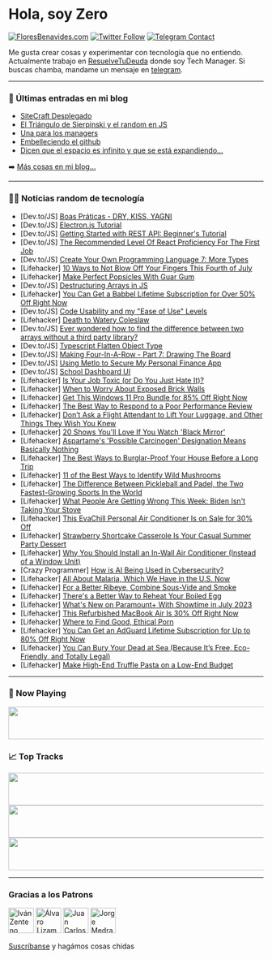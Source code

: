 # Hola, soy Zero

[![FloresBenavides.com](https://img.shields.io/website?down_message=oops&label=MiBlog&style=for-the-badge&up_message=online&url=https%3A%2F%2Ffloresbenavides.com)](https://floresbenavides.com) [![Twitter Follow](https://img.shields.io/twitter/follow/ZeroDragon?color=%231DA1F2&label=Follow&logo=twitter&logoColor=ffffff&style=for-the-badge)](https://twitter.com/zerodragon) [![Telegram Contact](https://img.shields.io/badge/escr%C3%ADbeme-ZeroDragon-%2326A5E4?style=for-the-badge&logo=telegram)](https://t.me/zerodragon)

Me gusta crear cosas y experimentar con tecnología que no entiendo.
Actualmente trabajo en [ResuelveTuDeuda](http://github.com/resuelve) donde soy Tech Manager.
Si buscas chamba, mandame un mensaje en [telegram](https://t.me/zerodragon).

---

### 📕 Últimas entradas en mi blog
<!-- BLOG-POST-LIST:START -->
- [SiteCraft Desplegado](https://floresbenavides.com/sitecraft-desplegado/)
- [El Triángulo de Sierpinski y el random en JS](https://floresbenavides.com/el-triangulo-de-sierpinski-y-el-random-en-js/)
- [Una para los managers](https://floresbenavides.com/una-para-los-managers/)
- [Embelleciendo el github](https://floresbenavides.com/embelleciendo-el-github/)
- [Dicen que el espacio es infinito y que se está expandiendo…](https://floresbenavides.com/dicen-que-el-espacio-es-infinito-y-que-se-esta-expandiendo/)
<!-- BLOG-POST-LIST:END -->

➡️ [Más cosas en mi blog...](https://floresbenavides.com)

---

### 👨‍💻 Noticias random de tecnología
<!-- TECH-POSTS:START -->
- [Dev.to/JS] [Boas Práticas - DRY, KISS, YAGNI](https://dev.to/wilsonlucena/boas-praticas-dry-kiss-yagni-44fk)
- [Dev.to/JS] [Electron.js Tutorial](https://dev.to/kiraaziz/electronjs-tutorial-1cb3)
- [Dev.to/JS] [Getting Started with REST API: Beginner&#39;s Tutorial](https://dev.to/devlawrence/getting-started-with-rest-api-beginners-tutorial-4nki)
- [Dev.to/JS] [The Recommended Level Of React Proficiency For The First Job](https://dev.to/alisamirali/the-recommended-level-of-react-proficiency-for-the-first-job-2on3)
- [Dev.to/JS] [Create Your Own Programming Language 7: More Types](https://dev.to/jasonsbarr/create-your-own-programming-language-7-more-types-5hl1)
- [Lifehacker] [10 Ways to Not Blow Off Your Fingers This Fourth of July](https://lifehacker.com/10-ways-to-not-blow-off-your-fingers-this-fourth-of-jul-1850592369)
- [Lifehacker] [Make Perfect Popsicles With Guar Gum](https://lifehacker.com/make-perfect-popsicles-with-guar-gum-1850591737)
- [Dev.to/JS] [Destructuring Arrays in JS](https://dev.to/vincod/destructuring-arrays-in-js-3fdn)
- [Lifehacker] [You Can Get a Babbel Lifetime Subscription for Over 50% Off Right Now](https://lifehacker.com/you-can-get-a-babbel-lifetime-subscription-for-over-50-1850589333)
- [Dev.to/JS] [Code Usability and my &quot;Ease of Use&quot; Levels](https://dev.to/jdboris/code-usability-and-my-ease-of-use-levels-510a)
- [Lifehacker] [Death to Watery Coleslaw](https://lifehacker.com/death-to-watery-coleslaw-1850592131)
- [Dev.to/JS] [Ever wondered how to find the difference between two arrays without a third party library?](https://dev.to/melvinvmegen/ever-wondered-how-to-find-the-difference-between-two-arrays-without-a-third-party-library-31kb)
- [Dev.to/JS] [Typescript Flatten Object Type](https://dev.to/tylim88/typescript-type-level-object-flattening-9fn)
- [Dev.to/JS] [Making Four-In-A-Row - Part 7: Drawing The Board](https://dev.to/colinkiama/making-four-in-a-row-part-7-drawing-the-board-1l75)
- [Dev.to/JS] [Using Metlo to Secure My Personal Finance App](https://dev.to/sushilkattel/using-metlo-to-secure-my-personal-finance-app-5d2g)
- [Dev.to/JS] [School Dashboard UI](https://dev.to/sanketbodake/school-dashboard-ui-2891)
- [Lifehacker] [Is Your Job Toxic &lpar;or Do You Just Hate It&rpar;?](https://lifehacker.com/is-your-job-toxic-or-do-you-just-hate-it-1850591531)
- [Lifehacker] [When to Worry About Exposed Brick Walls](https://lifehacker.com/when-to-worry-about-exposed-brick-walls-1850591401)
- [Lifehacker] [Get This Windows 11 Pro Bundle for 85% Off Right Now](https://lifehacker.com/get-this-windows-11-pro-bundle-for-85-off-right-now-1850584532)
- [Lifehacker] [The Best Way to Respond to a Poor Performance Review](https://lifehacker.com/the-best-way-to-respond-to-a-poor-performance-review-1850591233)
- [Lifehacker] [Don’t Ask a Flight Attendant to Lift Your Luggage, and Other Things They Wish You Knew](https://lifehacker.com/don-t-ask-a-flight-attendant-to-lift-your-luggage-and-1850586514)
- [Lifehacker] [20 Shows You&#39;ll Love If You Watch &#39;Black Mirror&#39;](https://lifehacker.com/20-shows-youll-love-if-you-watch-black-mirror-1850575004)
- [Lifehacker] [Aspartame&#39;s &#39;Possible Carcinogen&#39; Designation Means Basically Nothing](https://lifehacker.com/aspartames-possible-carcinogen-designation-means-basica-1850590970)
- [Lifehacker] [The Best Ways to Burglar-Proof Your House Before a Long Trip](https://lifehacker.com/the-best-ways-to-burglar-proof-your-house-before-a-long-1850579009)
- [Lifehacker] [11 of the Best Ways to Identify Wild Mushrooms](https://lifehacker.com/11-of-the-best-ways-to-identify-wild-mushrooms-1850589488)
- [Lifehacker] [The Difference Between Pickleball and Padel, the Two Fastest-Growing Sports In the World](https://lifehacker.com/the-difference-between-pickleball-and-padel-the-two-fa-1850589164)
- [Lifehacker] [What People Are Getting Wrong This Week: Biden Isn&#39;t Taking Your Stove](https://lifehacker.com/biden-isnt-taking-your-stove-1850588538)
- [Lifehacker] [This EvaChill Personal Air Conditioner Is on Sale for 30% Off](https://lifehacker.com/this-evachill-personal-air-conditioner-is-on-sale-for-3-1850584517)
- [Lifehacker] [Strawberry Shortcake Casserole Is Your Casual Summer Party Dessert](https://lifehacker.com/strawberry-shortcake-casserole-is-your-casual-summer-pa-1850587938)
- [Lifehacker] [Why You Should Install an In-Wall Air Conditioner &lpar;Instead of a Window Unit&rpar;](https://lifehacker.com/why-you-should-install-an-in-wall-air-conditioner-inst-1850586290)
- [Crazy Programmer] [How is AI Being Used in Cybersecurity?](https://www.thecrazyprogrammer.com/2023/06/how-is-ai-being-used-in-cybersecurity.html)
- [Lifehacker] [All About Malaria, Which We Have in the U.S. Now](https://lifehacker.com/all-about-malaria-which-we-have-in-the-u-s-now-1850588268)
- [Lifehacker] [For a Better Ribeye, Combine Sous-Vide and Smoke](https://lifehacker.com/for-a-better-ribeye-combine-sous-vide-and-smoke-1850586654)
- [Lifehacker] [There&#39;s a Better Way to Reheat Your Boiled Egg](https://lifehacker.com/theres-a-better-way-to-reheat-your-boiled-egg-1850586297)
- [Lifehacker] [What&#39;s New on Paramount+ With Showtime in July 2023](https://lifehacker.com/whats-new-on-paramount-with-showtime-in-july-2023-1850587543)
- [Lifehacker] [This Refurbished MacBook Air Is 30% Off Right Now](https://lifehacker.com/this-refurbished-macbook-air-is-30-off-right-now-1850579601)
- [Lifehacker] [Where to Find Good, Ethical Porn](https://lifehacker.com/where-to-find-good-ethical-porn-1850584141)
- [Lifehacker] [You Can Get an AdGuard Lifetime Subscription for Up to 80% Off Right Now](https://lifehacker.com/you-can-get-an-adguard-lifetime-subscription-for-up-to-1850579586)
- [Lifehacker] [You Can Bury Your Dead at Sea &lpar;Because It’s Free, Eco-Friendly, and Totally Legal&rpar;](https://lifehacker.com/you-can-bury-your-dead-at-sea-because-it-s-free-eco-f-1850584474)
- [Lifehacker] [Make High-End Truffle Pasta on a Low-End Budget](https://lifehacker.com/make-high-end-truffle-pasta-on-a-low-end-budget-1850583142)<!-- TECH-POSTS:END -->

---

### 🎵 Now Playing
<a href="https://spotify-now-playing-dun.vercel.app/now-playing?open"><img src="https://spotify-now-playing-dun.vercel.app/now-playing" width="540" height="64"></a>

### 📈 Top Tracks
<a href="https://spotify-now-playing-dun.vercel.app/top-tracks?i=1&open"><img src="https://spotify-now-playing-dun.vercel.app/top-tracks?i=1" width="540" height="64"></a>
<a href="https://spotify-now-playing-dun.vercel.app/top-tracks?i=2&open"><img src="https://spotify-now-playing-dun.vercel.app/top-tracks?i=2" width="540" height="64"></a>
<a href="https://spotify-now-playing-dun.vercel.app/top-tracks?i=3&open"><img src="https://spotify-now-playing-dun.vercel.app/top-tracks?i=3" width="540" height="64"></a>

---

### Gracias a los Patrons
[<img src="https://avatars.githubusercontent.com/u/243380?v=4" alt="Iván Zenteno" width="50px">](https://github.com/k001) [<img src="https://avatars.githubusercontent.com/u/19955639?v=4" alt="Álvaro Lizama" width="50px">](https://github.com/alvarolizama) [<img src="https://avatars.githubusercontent.com/u/2718753?v=4" alt="Juan Carlos Ruiz" width="50px">](https://github.com/JuanCrg90) [<img src="https://avatars.githubusercontent.com/u/37025?v=4" alt="Jorge Medrano" width="50px">](https://github.com/h1pp1e) 

[Suscríbanse](https://www.patreon.com/zerodragon) y hagámos cosas chidas
